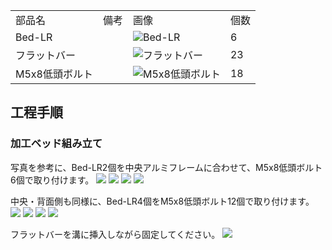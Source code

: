 <table class="packing-list">
    <tbody>
        <tr>
            <td>部品名</td>
            <td>備考</td>
            <td class="packing-img">画像</td>
            <td>個数</td>
        </tr>
        <tr>
            <td>Bed-LR</td>
            <td></td>
            <td><img src="./images/packing/Bed-LR.jpg" alt="Bed-LR"/></td>
            <td>6</td>
        </tr>
        <tr>
            <td>フラットバー</td>
            <td></td>
            <td><img src="./images/packing/flatbar.jpg" alt="フラットバー"/></td>
            <td>23</td>
        </tr>
        <tr>
            <td>M5x8低頭ボルト</td>
            <td></td>
            <td><img src="./images/packing/145.jpg" alt="M5x8低頭ボルト"/></td>
            <td>18</td>
        </tr>
    </tbody>
</table>

## 工程手順

### 加工ベッド組み立て

写真を参考に、Bed-LR2個を中央アルミフレームに合わせて、M5x8低頭ボルト6個で取り付けます。
<img src="./images/025/IMG_2058.jpg"/>
<img src="./images/025/IMG_2059.jpg"/>
<img src="./images/025/IMG_2060.jpg"/>
<img src="./images/025/IMG_2062.jpg"/>

中央・背面側も同様に、Bed-LR4個をM5x8低頭ボルト12個で取り付けます。
<img src="./images/025/IMG_2063.jpg"/>
<img src="./images/025/IMG_2065.jpg"/>
<img src="./images/025/IMG_2066.jpg"/>
<img src="./images/025/IMG_2068.jpg"/>

フラットバーを溝に挿入しながら固定してください。
<img src="./images/025/IMG_2070.jpg"/>
